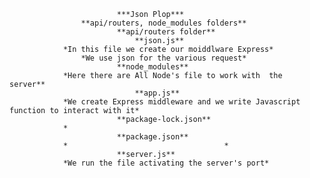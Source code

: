 							***Json Plop***
					**api/routers, node_modules folders**
							**api/routers folder**
								**json.js**
				*In this file we create our moiddlware Express*
					*We use json for the various request*
							**node_modules**
				*Here there are All Node's file to work with  the 		server** 
								**app.js**
				*We create Express middleware and we write Javascript function to interact with it*
							**package-lock.json**
				*
							**package.json**
				*									*
							**server.js**
				*We run the file activating the server's port*



